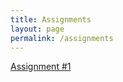 ```yaml
---
title: Assignments
layout: page
permalink: /assignments
---
```

[Assignment #1](/PHY309/assignments/a1)<br>
